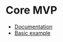 # Core MVP
- [Documentation]({{#gwtp.doc_home_url}}/{{#gwtp.doc_core_url}}/{{#gwtp.doc_events_url}})
- [Basic example](http://blog.arcbees.com/2015/04/01/gwt-platform-event-best-practices-revisited/)
